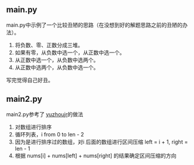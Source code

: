 
## main.py
main.py中示例了一个比较丑陋的思路（在没想到好的解题思路之前的丑陋的办法）。
1. 将负数、零、正数分成三堆。
2. 如果有零，从负数中选一个，从正数中选一个。
3. 从正数中选一个，从负数中选两个。
4. 从正数中选两个，从负数中选一个。

写完觉得自己好丑。

## main2.py
main2.py参考了 [yuzhoujr](https://leetcode.com/problems/3sum/discuss/147561/Python-tm)的做法
1. 对数组进行排序
2. 循环列表，i from 0 to len - 2
3. 因为是进行排序过的数组，对i 后面的数组进行区间压缩 left = i + 1, right = len - 1
4. 根据 nums[i] + nums[left] + nums[right] 的结果确定区间压缩的方向
